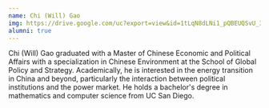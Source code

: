 ```yaml
---
name: Chi (Will) Gao
img: https://drive.google.com/uc?export=view&id=1tLqN8dLNi1_pQBEUQSvU_3UcIUCRQlMl
alumni: true
---
```



Chi (Will) Gao graduated with a Master of Chinese Economic and Political Affairs with a specialization in Chinese Environment at the School of Global Policy and Strategy. Academically, he is interested in the energy transition in China and beyond, particularly the interaction between political institutions and the power market. He holds a bachelor's degree in mathematics and computer science from UC San Diego.

